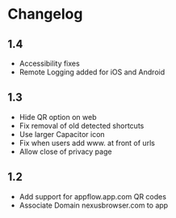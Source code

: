 # Changelog

## 1.4
- Accessibility fixes
- Remote Logging added for iOS and Android

## 1.3
- Hide QR option on web
- Fix removal of old detected shortcuts
- Use larger Capacitor icon
- Fix when users add www. at front of urls
- Allow close of privacy page

## 1.2
- Add support for appflow.app.com QR codes
- Associate Domain nexusbrowser.com to app
